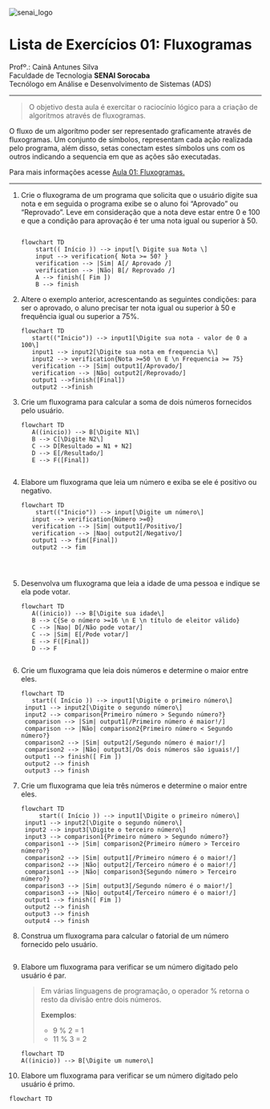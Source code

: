![senai_logo](https://transparencia.sp.senai.br/Content/img/logo-senai.png)

# Lista de Exercícios 01: Fluxogramas

Profº.: Cainã Antunes Silva  
Faculdade de Tecnologia **SENAI Sorocaba**  
Tecnólogo em Análise e Desenvolvimento de Sistemas (ADS)
___


> O objetivo desta aula é exercitar o raciocínio lógico para a criação de algoritmos através de fluxogramas.  

O fluxo de um algorítmo poder ser representado graficamente através de fluxogramas. Um conjunto de símbolos, representam cada ação realizada pelo programa, além disso, setas conectam estes símbolos uns com os outros indicando a sequencia em que as ações são executadas.

Para mais informações acesse [Aula 01: Fluxogramas.](https://www.notion.so/cainaantunes/Aula-01-Fluxogramas-188bde521b3b80de90f7dbd9407af71e)

***

1. Crie o fluxograma de um programa que solicita que o usuário digite sua nota e em seguida o programa exibe se o aluno foi “Aprovado” ou “Reprovado”. Leve em consideração que a nota deve estar entre 0 e 100 e que a condição para aprovação é ter uma nota igual ou superior à 50.
   
    ```mermaid
   
    flowchart TD
        start(( Início )) --> input[\ Digite sua Nota \]
        input --> verification{ Nota >= 50? }
        verification --> |Sim| A[/ Aprovado /]
        verification --> |Não| B[/ Reprovado /]
        A --> finish([ Fim ])
        B --> finish
    ```
   
2. Altere o exemplo anterior, acrescentando as seguintes condições: para ser o aprovado, o aluno precisar ter nota igual ou superior à 50 e frequência igual ou superior a 75%.
   
   ```mermaid
   flowchart TD
      start(("Inicio")) --> input1[\Digite sua nota - valor de 0 a 100\]
      input1 --> input2[\Digite sua nota em frequencia %\]
      input2 --> verification{Nota >=50 \n E \n Frequencia >= 75}
      verification --> |Sim| output1[/Aprovado/]
      verification --> |Não| output2[/Reprovado/]
      output1 -->finish([Final])
      output2 -->finish
   ```
   
3. Crie um fluxograma para calcular a soma de dois números fornecidos pelo usuário.
   
   ```mermaid
   flowchart TD
      A((inicio)) --> B[\Digite N1\]
      B --> C[\Digite N2\]
      C --> D[Resultado = N1 + N2]
      D --> E[/Resultado/] 
      E --> F([Final])
      
   ```
   
4. Elabore um fluxograma que leia um número e exiba se ele é positivo ou negativo.
   
   ```mermaid
   flowchart TD
       start(("Inicio")) --> input[\Digite um número\]
      input --> verification{Número >=0}
      verification --> |Sim| output1[/Positivo/]
      verification --> |Nao| output2[/Negativo/]
      output1 --> fim([Final])
      output2 --> fim
      
      
      
   ```
   
5. Desenvolva um fluxograma que leia a idade de uma pessoa e indique se ela pode votar.
   
   ```mermaid
   flowchart TD
      A((inicio)) --> B[\Digite sua idade\]
      B --> C{Se o número >=16 \n E \n título de eleitor válido}
      C --> |Nao| D[/Não pode votar/]
      C --> |Sim| E[/Pode votar/]
      E --> F([Final])
      D --> F
      
   ```
   
6. Crie um fluxograma que leia dois números e determine o maior entre eles.
   
   ```mermaid
   flowchart TD
      start(( Início )) --> input1[\Digite o primeiro número\]
    input1 --> input2[\Digite o segundo número\]
    input2 --> comparison{Primeiro número > Segundo número?}
    comparison --> |Sim| output1[/Primeiro número é maior!/]
    comparison --> |Não| comparison2{Primeiro número < Segundo número?}
    comparison2 --> |Sim| output2[/Segundo número é maior!/]
    comparison2 --> |Não| output3[/Os dois números são iguais!/]
    output1 --> finish([ Fim ])
    output2 --> finish
    output3 --> finish
   ```
   
7. Crie um fluxograma que leia três números e determine o maior entre eles.
   
   ```mermaid
   flowchart TD
        start(( Início )) --> input1[\Digite o primeiro número\]
    input1 --> input2[\Digite o segundo número\]
    input2 --> input3[\Digite o terceiro número\]
    input3 --> comparison1{Primeiro número > Segundo número?}
    comparison1 --> |Sim| comparison2{Primeiro número > Terceiro número?}
    comparison2 --> |Sim| output1[/Primeiro número é o maior!/]
    comparison2 --> |Não| output2[/Terceiro número é o maior!/]
    comparison1 --> |Não| comparison3{Segundo número > Terceiro número?}
    comparison3 --> |Sim| output3[/Segundo número é o maior!/]
    comparison3 --> |Não| output4[/Terceiro número é o maior!/]
    output1 --> finish([ Fim ])
    output2 --> finish
    output3 --> finish
    output4 --> finish
   ```
   
8. Construa um fluxograma para calcular o fatorial de um número fornecido pelo usuário.
   
   ```mermaid
   ```
   
9. Elabore um fluxograma para verificar se um número digitado pelo usuário é par.
   
   > Em várias linguagens de programação, o operador % retorna o resto da divisão entre dois números.    
   > 
   >**Exemplos**:  
   > - 9 % 2 = 1  
   > - 11 % 3 = 2
   
   ```mermaid
   flowchart TD
   A((inicio)) --> B[\Digite um numero\]

   ```
   
10. Elabore um fluxograma para verificar se um número digitado pelo usuário é primo.
   
   ```mermaid
   flowchart TD
   
   ```